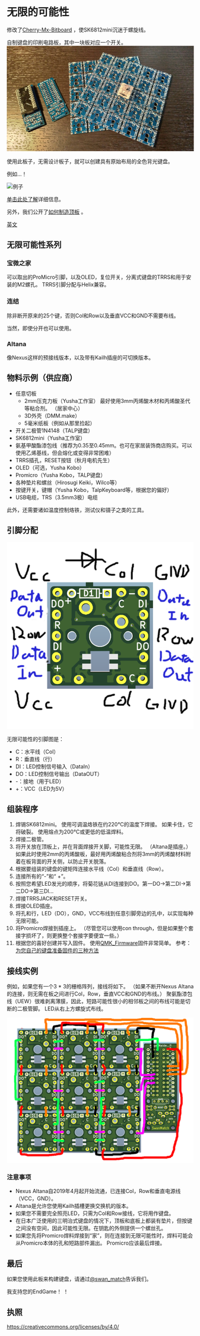 # 无限的可能性

修改了[Cherry-Mx-Bitboard](https://github.com/ogatatsu/Cherry-Mx-Bitboard) ，使SK6812mini沉迷于螺旋线。

自制键盘的印刷电路板，其中一块板对应一个开关。 ![印刷电路板](./docs/pcbs.jpg)

使用此板子，无需设计板子，就可以创建具有原始布局的全色背光键盘。

例如...！

![例子](https://cdn-ak.f.st-hatena.com/images/fotolif./swan_match/20180915/20180915184339.jpg)

[单击此处了解](https://swan-match.hatenablog.com/entry/2018/09/15/184923)详细信息。

另外，我们公开了[如何制造顶板](https://swanmatch.github.io/topplate-tips) 。

[英文](https://translate.google.com/translate?hl=ja&sl=auto&tl=en&u=https%3A%2F%2Fswanmatch.github.io%2FMxLEDBitPCB%2F&sandbox=1)

## 无限可能性系列

### 宝微之家

可以取出的ProMicro引脚，以及OLED，复位开关，分离式键盘的TRRS和用于安装的M2螺孔。
 TRRS引脚分配与Helix兼容。

### 连结

除非断开原来的25个键，否则Col和Row以及垂直VCC和GND不需要布线。

当然，即使分开也可以使用。

### Altana

像Nexus这样的预接线版本，以及带有Kailh插座的可切换版本。

## 物料示例（供应商）

- 任意切板
    - 2mm压克力板（Yusha工作室）
        最好使用3mm丙烯酸木材和丙烯酸圣代等粘合剂。 （居家中心）
    - 3D外壳（DMM.make）
    - 5毫米纸板（例如从那里捡起）
- 开关二极管1N4148（TALP键盘）
- SK6812mini（Yusha工作室）
- 氨基甲酸酯漆包线（推荐为0.35至0.45mm。也可在家居装饰商店购买。可以使用乙烯基线，但会熔化或变得非常困难）
- TRRS插孔，RESET按钮（秋月电机先生）
- OLED（可选，Yusha Kobo）
- Promicro（Yusha Kobo，TALP键盘）
- 各种垫片和螺丝（Hirosugi Keiki，Wilco等）
- 按键开关，键帽（Yusha Kobo，TalpKeyboard等，根据您的偏好）
- USB电缆，TRS（3.5mm3极）电缆

此外，还需要诸如温度控制烙铁，测试仪和镊子之类的工具。

## 引脚分配

![印刷电路板](./docs/pcb1.png)

无限可能性的引脚图是：

- C：水平线（Col）
- R：垂直线（行）
- DI：LED控制信号输入（DataIn）
- DO：LED控制信号输出（DataOUT）
- -：接地（用于LED）
- +：VCC（LED为5V）

## 组装程序

1. 焊锡SK6812mini。
    使用可调温烙铁在约220°C的温度下焊接。
    如果卡住，它将破裂。
    使用熔点为200°C或更低的低温焊料。
2. 焊接二极管。
3. 将开关放在顶板上，并在背面焊接开关脚，可能性无限。
     （Altana是插座。）如果此时使用2mm的丙烯酸板，最好用丙烯酸粘合剂将3mm的丙烯酸材料附着在板背面的开关侧，以防止开关脱落。
4. 根据要组装的键盘的键矩阵连接水平线（Col）和垂直线（Row）。
5. 连接所有的“-”和“ +”。
6. 按照您希望LED发光的顺序，将菊花链从DI连接到DO。第一DO→第二DI→第二DO→第三DI…
7. 焊接TRRSJACK和RESET开关。
8. 焊接OLED插座。
9. 将孔和行，LED（DO），GND，VCC布线到任意引脚旁边的孔中，以实现每种无限可能。
10. 将Promicro焊接到插座上。
     （尽管您可以使用con through，但是如果整个套接字损坏了，则更换整个套接字要便宜一些。）
11. 根据您的喜好创建并写入固件。
    使用[QMK_Firmware](https://github.com/qmk/qmk_firmware)固件非常简单。
    参考： [为您自己的键盘准备固件的三种方法](https://skyhigh-works.hatenablog.com/entry/2018/10/09/120909)

## 接线实例

例如，如果您有一个3 * 3的栅格阵列，接线将如下。
 （如果不断开Nexus Altana的连接，则无需在板之间进行Col，Row，垂直VCC和GND的布线。）
聚氨酯漆包线（UEW）很难剥离薄膜，因此，短路可能性很小的相邻板之间的布线可能是切断的二极管脚。
 LED从右上方螺旋式布线。

![印刷电路板](./docs/pcb9.png)

### 注意事项

- Nexus Altana自2019年4月起开始流通，已连接Col，Row和垂直电源线（VCC，GND）。
- Altana是允许您使用Kailh插槽更换交换机的版本。
- 如果您不需要完全照亮LED，只需为Col和Row接线，它将用作键盘。
- 在日本广泛使用的三明治式键盘的情况下，顶板和底板上都装有垫片，但按键之间没有空间，因此可能性无限。在钥匙的外侧提供一个螺丝孔。
- 如果您先将Promicro焊料焊接到“家”，则在连接到无限可能性时，焊料可能会从Promicro本体的孔和短路部件漏出。
     Promicro应该最后焊接。

## 最后

如果您使用此板来构建键盘，请通过[@swan_match](https://twitter.com/swan_match)告诉我们。

我支持您的EndGame！ ！

## 执照

https://creativecommons.org/licenses/by/4.0/
